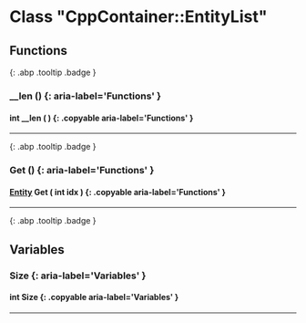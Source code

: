 # Class "CppContainer::EntityList"
## Functions
[ ](#){: .abp .tooltip .badge }
### __len () {: aria-label='Functions' }
#### int __len ( ) {: .copyable aria-label='Functions' }

___ 
[ ](#){: .abp .tooltip .badge }
### Get () {: aria-label='Functions' }
#### [Entity](../Entity) Get ( int idx ) {: .copyable aria-label='Functions' }

___ 
[ ](#){: .abp .tooltip .badge }
## Variables
### Size {: aria-label='Variables' }
####  int Size  {: .copyable aria-label='Variables' }

___ 
